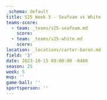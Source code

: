 ```yaml
---
_schema: default
title: S25 Week 5 - Seafoam vs White
teams-score:
  - team: _teams/s25-seafoam.md
    score:
  - team: _teams/s25-white.md
    score:
location: _locations/carter-baron.md
field: '3'
date: 2023-10-15 09:00:00 -0400
season: 25
week: 5
mvp: ''
game-ball: ''
sportsperson: ''
---
```

